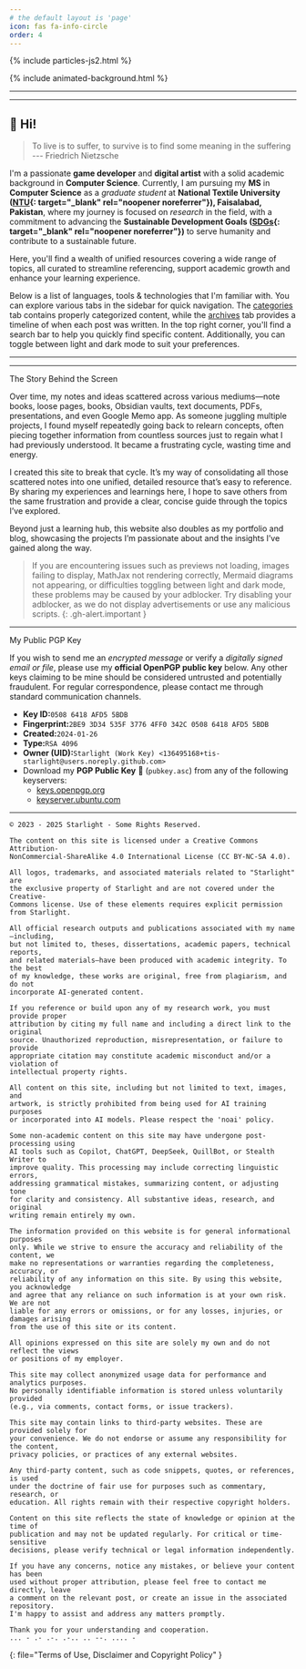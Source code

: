 ```yaml
---
# the default layout is 'page'
icon: fas fa-info-circle
order: 4
---
```


<!-- tsParticles | https://github.com/tsparticles/tsparticles -->
<!-- ParticleJS | https://github.com/VincentGarreau/particles.js -->
<script src="https://cdn.jsdelivr.net/npm/particles.js@2.0.0/particles.min.js"></script>
<!-- particles-js1.html | particles-js2.html -->
{% include particles-js2.html %}

<!-- Enable animated background here only-->
{% include animated-background.html %}

<link rel="stylesheet" type='text/css' href="https://cdn.jsdelivr.net/gh/devicons/devicon@latest/devicon.min.css" />
<link rel="stylesheet" type='text/css' href="/assets/css/about.css" />
<script src="/assets/js/about.js" defer></script>

<link rel="stylesheet" href="/assets/css/social.css" />
<script src="/assets/js/social.js" defer></script>

<hr class="social">
<div id="socials"></div>
<hr class="social">

## 👋 Hi!

> To live is to suffer, to survive is to find some meaning in the suffering
> --- Friedrich Nietzsche
<!-- He who has a why to live can bear almost any how — Friedrich Nietzsche -->
<!-- Research is to see what everybody else has seen, and to think what nobody else has thought — Albert Szent -->

I'm a passionate **game developer** and **digital artist** with a solid academic background in **Computer Science**. Currently, I am pursuing my **MS** in **Computer Science** as a *graduate student* at **National Textile University ([NTU](https://www.ntu.edu.pk/index.php){: target="_blank" rel="noopener noreferrer"}), Faisalabad, Pakistan**, where my journey is focused on *research* in the field, with a commitment to advancing the **Sustainable Development Goals ([SDGs](https://ntu.edu.pk/sustainability/){: target="_blank" rel="noopener noreferrer"})** to serve humanity and contribute to a sustainable future.

Here, you'll find a wealth of unified resources covering a wide range of topics, all curated to streamline referencing, support academic growth and enhance your learning experience.

Below is a list of languages, tools & technologies that I'm familiar with. You can explore various tabs in the sidebar for quick navigation. The [categories](/categories) tab contains properly categorized content, while the [archives](/archives) tab provides a timeline of when each post was written. In the top right corner, you'll find a search bar to help you quickly find specific content. Additionally, you can toggle between light and dark mode to suit your preferences.

<hr class="about">

<div id="tools"></div>

<hr class="about">

<div class="box-info" markdown="1">
<div class="title"> The Story Behind the Screen </div>
<p> Over time, my notes and ideas scattered across various mediums—note books, loose pages, books, Obsidian vaults, text documents, PDFs, presentations, and even Google Memo app. As someone juggling multiple projects, I found myself repeatedly going back to relearn concepts, often piecing together information from countless sources just to regain what I had previously understood. It became a frustrating cycle, wasting time and energy. </p>
<p> I created this site to break that cycle. It’s my way of consolidating all those scattered notes into one unified, detailed resource that’s easy to reference. By sharing my experiences and learnings here, I hope to save others from the same frustration and provide a clear, concise guide through the topics I’ve explored. </p>
<p> Beyond just a learning hub, this website also doubles as my portfolio and blog, showcasing the projects I’m passionate about and the insights I’ve gained along the way. </p>
</div>

> If you are encountering issues such as previews not loading, images failing to display, MathJax not rendering correctly, Mermaid diagrams not appearing, or difficulties toggling between light and dark mode, these problems may be caused by your adblocker. Try disabling your adblocker, as we do not display advertisements or use any malicious scripts.
{: .gh-alert.important }

<hr class="about">

<div class="callout-info" markdown="1">
<div class="title"> My Public PGP Key </div>
<p>If you wish to send me an <i>encrypted message</i> or verify a <i>digitally signed email or file</i>, please use my <strong>official OpenPGP public key</strong> below. Any other keys claiming to be mine should be considered untrusted and potentially fraudulent. For regular correspondence, please contact me through standard communication channels.</p>
  <ul>
    <li><strong>Key ID:</strong><code class="language-plaintext highlighter-rouge">0508 6418 AFD5 5BDB</code></li>
    <li><strong>Fingerprint:</strong><code class="language-plaintext highlighter-rouge">2BE9 3D34 535F 3776 4FF0 342C 0508 6418 AFD5 5BDB</code></li>
    <li><strong>Created:</strong><code class="language-plaintext highlighter-rouge">2024-01-26</code></li>
    <li><strong>Type:</strong><code class="language-plaintext highlighter-rouge">RSA 4096</code></li>
    <li><strong>Owner (UID):</strong><code class="language-plaintext highlighter-rouge">Starlight (Work Key) &lt;136495168+tis-starlight@users.noreply.github.com&gt;</code></li>
    <li>Download my <strong>PGP Public Key</strong> 🔑 (<code class="language-plaintext highlighter-rouge">pubkey.asc</code>) from any of the following keyservers:
      <ul>
        <li><a href="https://keys.openpgp.org/vks/v1/by-fingerprint/2BE93D34535F37764FF0342C05086418AFD55BDB" target="_blank" rel="noopener noreferrer">keys.openpgp.org</a></li>
        <li><a href="https://keyserver.ubuntu.com/pks/lookup?search=2BE93D34535F37764FF0342C05086418AFD55BDB&fingerprint=on&op=index" target="_blank" rel="noopener noreferrer">keyserver.ubuntu.com</a></li>
      </ul>
    </li>
  </ul>
</div>

<hr class="about">

```
© 2023 - 2025 Starlight - Some Rights Reserved.

The content on this site is licensed under a Creative Commons Attribution-
NonCommercial-ShareAlike 4.0 International License (CC BY-NC-SA 4.0).  

All logos, trademarks, and associated materials related to "Starlight" are
the exclusive property of Starlight and are not covered under the Creative-
Commons license. Use of these elements requires explicit permission from Starlight.

All official research outputs and publications associated with my name—including, 
but not limited to, theses, dissertations, academic papers, technical reports, 
and related materials—have been produced with academic integrity. To the best 
of my knowledge, these works are original, free from plagiarism, and do not 
incorporate AI-generated content.

If you reference or build upon any of my research work, you must provide proper 
attribution by citing my full name and including a direct link to the original 
source. Unauthorized reproduction, misrepresentation, or failure to provide 
appropriate citation may constitute academic misconduct and/or a violation of 
intellectual property rights.

All content on this site, including but not limited to text, images, and
artwork, is strictly prohibited from being used for AI training purposes
or incorporated into AI models. Please respect the 'noai' policy.

Some non-academic content on this site may have undergone post-processing using 
AI tools such as Copilot, ChatGPT, DeepSeek, QuillBot, or Stealth Writer to 
improve quality. This processing may include correcting linguistic errors, 
addressing grammatical mistakes, summarizing content, or adjusting tone
for clarity and consistency. All substantive ideas, research, and original 
writing remain entirely my own.

The information provided on this website is for general informational purposes
only. While we strive to ensure the accuracy and reliability of the content, we
make no representations or warranties regarding the completeness, accuracy, or
reliability of any information on this site. By using this website, you acknowledge
and agree that any reliance on such information is at your own risk. We are not
liable for any errors or omissions, or for any losses, injuries, or damages arising
from the use of this site or its content.

All opinions expressed on this site are solely my own and do not reflect the views
or positions of my employer.

This site may collect anonymized usage data for performance and analytics purposes. 
No personally identifiable information is stored unless voluntarily provided 
(e.g., via comments, contact forms, or issue trackers).

This site may contain links to third-party websites. These are provided solely for
your convenience. We do not endorse or assume any responsibility for the content, 
privacy policies, or practices of any external websites.

Any third-party content, such as code snippets, quotes, or references, is used
under the doctrine of fair use for purposes such as commentary, research, or
education. All rights remain with their respective copyright holders.

Content on this site reflects the state of knowledge or opinion at the time of
publication and may not be updated regularly. For critical or time-sensitive
decisions, please verify technical or legal information independently.

If you have any concerns, notice any mistakes, or believe your content has been
used without proper attribution, please feel free to contact me directly, leave
a comment on the relevant post, or create an issue in the associated repository.
I'm happy to assist and address any matters promptly.

Thank you for your understanding and cooperation.
... - .- .-. .-.. .. --. .... -
```
{: file="Terms of Use, Disclaimer and Copyright Policy" }
